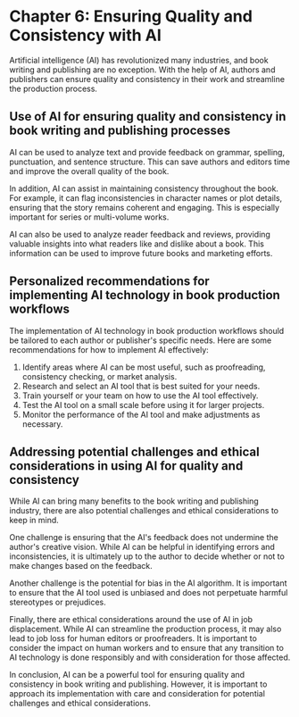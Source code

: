 Chapter 6: Ensuring Quality and Consistency with AI
===================================================

Artificial intelligence (AI) has revolutionized many industries, and book writing and publishing are no exception. With the help of AI, authors and publishers can ensure quality and consistency in their work and streamline the production process.

Use of AI for ensuring quality and consistency in book writing and publishing processes
---------------------------------------------------------------------------------------

AI can be used to analyze text and provide feedback on grammar, spelling, punctuation, and sentence structure. This can save authors and editors time and improve the overall quality of the book.

In addition, AI can assist in maintaining consistency throughout the book. For example, it can flag inconsistencies in character names or plot details, ensuring that the story remains coherent and engaging. This is especially important for series or multi-volume works.

AI can also be used to analyze reader feedback and reviews, providing valuable insights into what readers like and dislike about a book. This information can be used to improve future books and marketing efforts.

Personalized recommendations for implementing AI technology in book production workflows
----------------------------------------------------------------------------------------

The implementation of AI technology in book production workflows should be tailored to each author or publisher's specific needs. Here are some recommendations for how to implement AI effectively:

1. Identify areas where AI can be most useful, such as proofreading, consistency checking, or market analysis.
2. Research and select an AI tool that is best suited for your needs.
3. Train yourself or your team on how to use the AI tool effectively.
4. Test the AI tool on a small scale before using it for larger projects.
5. Monitor the performance of the AI tool and make adjustments as necessary.

Addressing potential challenges and ethical considerations in using AI for quality and consistency
--------------------------------------------------------------------------------------------------

While AI can bring many benefits to the book writing and publishing industry, there are also potential challenges and ethical considerations to keep in mind.

One challenge is ensuring that the AI's feedback does not undermine the author's creative vision. While AI can be helpful in identifying errors and inconsistencies, it is ultimately up to the author to decide whether or not to make changes based on the feedback.

Another challenge is the potential for bias in the AI algorithm. It is important to ensure that the AI tool used is unbiased and does not perpetuate harmful stereotypes or prejudices.

Finally, there are ethical considerations around the use of AI in job displacement. While AI can streamline the production process, it may also lead to job loss for human editors or proofreaders. It is important to consider the impact on human workers and to ensure that any transition to AI technology is done responsibly and with consideration for those affected.

In conclusion, AI can be a powerful tool for ensuring quality and consistency in book writing and publishing. However, it is important to approach its implementation with care and consideration for potential challenges and ethical considerations.
